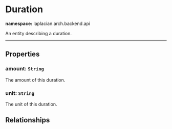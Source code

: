 

# **Duration**
**namespace:** laplacian.arch.backend.api

An entity describing a duration.



---

## Properties

### amount: `String`
The amount of this duration.

### unit: `String`
The unit of this duration.

## Relationships

